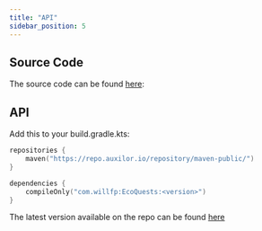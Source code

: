 ```yaml
---
title: "API"
sidebar_position: 5
---
```


## Source Code

The source code can be found [here](https://github.com/Auxilor/EcoQuests):

## API

Add this to your build.gradle.kts:

```kts
repositories {
    maven("https://repo.auxilor.io/repository/maven-public/")
}

dependencies {
    compileOnly("com.willfp:EcoQuests:<version>")
}
```

The latest version available on the repo can be found [here](https://github.com/Auxilor/EcoQuests/tags)
